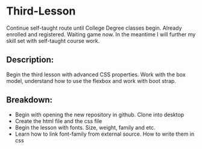 # Third-Lesson
Continue self-taught route until College Degree classes begin. Already enrolled and registered. Waiting game now. In the meantime I will further my skill set with self-taught course work.

## Description:
Begin the third lesson with advanced CSS properties. Work with the box model, understand how to use the flexbox and work with boot strap. 

## Breakdown:

* Begin with opening the new repository in github. Clone into desktop
* Create the html file and the css file
* Begin the lesson with fonts. Size, weight, family and etc.
* Learn how to link font-family from external source. How to write them in css